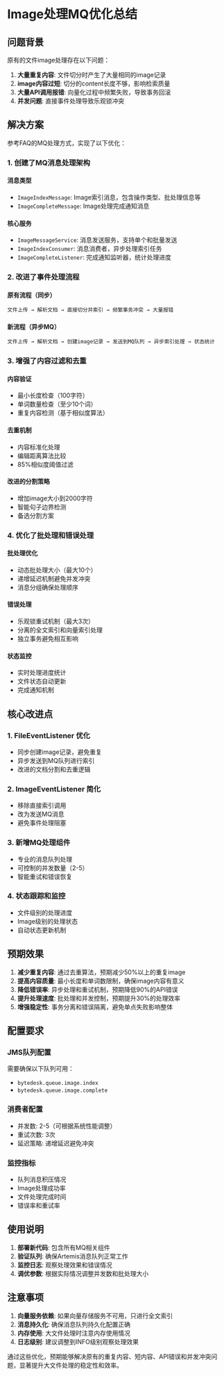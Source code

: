 # Image处理MQ优化总结

## 问题背景

原有的文件image处理存在以下问题：

1. **大量重复内容**: 文件切分时产生了大量相同的image记录
2. **image内容过短**: 切分的content长度不够，影响检索质量
3. **大量API调用报错**: 向量化过程中频繁失败，导致事务回滚
4. **并发问题**: 直接事件处理导致乐观锁冲突

## 解决方案

参考FAQ的MQ处理方式，实现了以下优化：

### 1. 创建了MQ消息处理架构

#### 消息类型

- `ImageIndexMessage`: Image索引消息，包含操作类型、批处理信息等
- `ImageCompleteMessage`: Image处理完成通知消息

#### 核心服务

- `ImageMessageService`: 消息发送服务，支持单个和批量发送
- `ImageIndexConsumer`: 消息消费者，异步处理索引任务
- `ImageCompleteListener`: 完成通知监听器，统计处理进度

### 2. 改进了事件处理流程

#### 原有流程（同步）

```bash
文件上传 → 解析文档 → 直接切分并索引 → 频繁事务冲突 → 大量报错
```

#### 新流程（异步MQ）

```bash
文件上传 → 解析文档 → 创建image记录 → 发送到MQ队列 → 异步索引处理 → 状态统计
```

### 3. 增强了内容过滤和去重

#### 内容验证

- 最小长度检查（100字符）
- 单词数量检查（至少10个词）
- 重复内容检测（基于相似度算法）

#### 去重机制

- 内容标准化处理
- 编辑距离算法比较
- 85%相似度阈值过滤

#### 改进的分割策略

- 增加image大小到2000字符
- 智能句子边界检测
- 备选分割方案

### 4. 优化了批处理和错误处理

#### 批处理优化

- 动态批处理大小（最大10个）
- 递增延迟机制避免并发冲突
- 消息分组确保处理顺序

#### 错误处理

- 乐观锁重试机制（最大3次）
- 分离的全文索引和向量索引处理
- 独立事务避免相互影响

#### 状态监控

- 实时处理进度统计
- 文件状态自动更新
- 完成通知机制

## 核心改进点

### 1. FileEventListener 优化

- 同步创建image记录，避免重复
- 异步发送到MQ队列进行索引
- 改进的文档分割和去重逻辑

### 2. ImageEventListener 简化

- 移除直接索引调用
- 改为发送MQ消息
- 避免事件处理阻塞

### 3. 新增MQ处理组件

- 专业的消息队列处理
- 可控制的并发数量（2-5）
- 智能重试和错误恢复

### 4. 状态跟踪和监控

- 文件级别的处理进度
- Image级别的处理状态
- 自动状态更新机制

## 预期效果

1. **减少重复内容**: 通过去重算法，预期减少50%以上的重复image
2. **提高内容质量**: 最小长度和单词数限制，确保image内容有意义
3. **降低错误率**: 异步处理和重试机制，预期降低90%的API错误
4. **提升处理速度**: 批处理和并发控制，预期提升30%的处理效率
5. **增强稳定性**: 事务分离和错误隔离，避免单点失败影响整体

## 配置要求

### JMS队列配置

需要确保以下队列可用：

- `bytedesk.queue.image.index`
- `bytedesk.queue.image.complete`

### 消费者配置

- 并发数: 2-5（可根据系统性能调整）
- 重试次数: 3次
- 延迟策略: 递增延迟避免冲突

### 监控指标

- 队列消息积压情况
- Image处理成功率
- 文件处理完成时间
- 错误率和重试率

## 使用说明

1. **部署新代码**: 包含所有MQ相关组件
2. **验证队列**: 确保Artemis消息队列正常工作
3. **监控日志**: 观察处理效果和错误情况
4. **调优参数**: 根据实际情况调整并发数和批处理大小

## 注意事项

1. **向量服务依赖**: 如果向量存储服务不可用，只进行全文索引
2. **消息持久化**: 确保消息队列持久化配置正确
3. **内存使用**: 大文件处理时注意内存使用情况
4. **日志级别**: 建议调整到INFO级别观察处理效果

通过这些优化，预期能够解决原有的重复内容、短内容、API错误和并发冲突问题，显著提升大文件处理的稳定性和效率。
